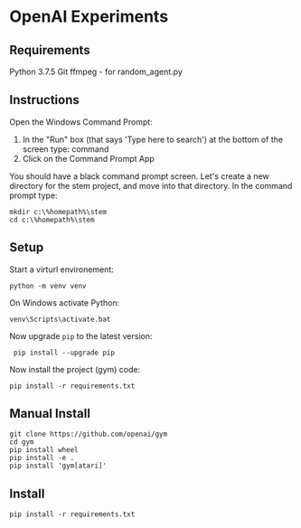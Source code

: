 # OpenAI Experiments

## Requirements

Python 3.7.5
Git
ffmpeg - for random_agent.py

## Instructions

Open the Windows Command Prompt:

1. In the "Run" box (that says 'Type here to search') at the bottom of the screen type: command
2. Click on the Command Prompt App

You should have a black command prompt screen. Let's create a new directory for the stem project, and move into that directory.
In the command prompt type:

    mkdir c:\%homepath%\stem
    cd c:\%homepath%\stem




## Setup

Start a virturl environement:

    python -m venv venv
    
On Windows activate Python:

    venv\Scripts\activate.bat

Now upgrade `pip` to the latest version:

     pip install --upgrade pip

Now install the project (gym) code:

    pip install -r requirements.txt



## Manual Install

    git clone https://github.com/openai/gym
    cd gym
    pip install wheel
    pip install -e .
    pip install 'gym[atari]'


## Install

    pip install -r requirements.txt


